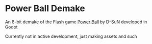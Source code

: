 # Power Ball Demake
An 8-bit demake of the Flash game [Power Ball](https://www.newgrounds.com/portal/view/343672) by D-SuN developed in Godot

Currently not in active development, just making assets and such
